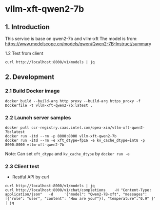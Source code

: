 # vllm-xft-qwen2-7b

## 1. Introduction
This service is base on qwen2-7b and vllm-xft
The model is from: https://www.modelscope.cn/models/qwen/Qwen2-7B-Instruct/summary

1.2 Test from client

```shell
curl http://localhost:8000/v1/models | jq
```

## 2. Development

### 2.1 Build Docker image
```shell
docker build --build-arg http_proxy --build-arg https_proxy -f Dockerfile -t vllm-xft-qwen2-7b:latest .
```

### 2.2 Launch server samples
```shell
docker pull ccr-registry.caas.intel.com/opea-xim/vllm-xft-qwen2-7b:latest
docker run -itd --rm -p 8000:8000 vllm-xft-qwen2-7b
docker run -itd --rm -e xft_dtype=fp16 -e kv_cache_dtype=int8 -p 8000:8000 vllm-xft-qwen2-7b
```
Note: Can set ```xft_dtype``` and ```kv_cache_dtype``` by ```docker run -e ```

### 2.3 Client test
- Restful API by curl
```shell
curl http://localhost:8000/v1/models | jq
curl http://localhost:8000/v1/chat/completions    -H "Content-Type: application/json"   -d     '{"model": "Qwen2-7B-xft", "messages": [{"role": "user", "content": "How are you?"}], "temperature":"0.9" }' | jq
```
